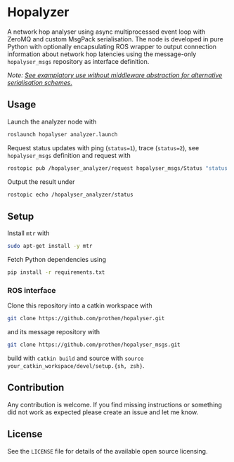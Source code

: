 # Hopalyzer

A network hop analyser using async multiprocessed event loop with ZeroMQ and custom MsgPack serialisation.
The node is developed in pure Python with optionally encapsulating ROS wrapper to output connection information about network hop latencies using the message-only `hopalyser_msgs` repository as interface definition.


_Note: [See examplatory use without middleware abstraction for alternative serialisation schemes.](https://stackoverflow.com/questions/43442194/how-do-i-read-and-write-with-msgpack)_


## Usage
Launch the analyzer node with

```bash
roslaunch hopalyser analyzer.launch
```

Request status updates with ping (`status=1`), trace (`status=2`), see `hopalyser_msgs` definition and request with

```bash
rostopic pub /hopalyser_analyzer/request hopalyser_msgs/Status "status: 3" -r 10
```

Output the result under

```bash
rostopic echo /hopalyser_analyzer/status
```

## Setup
Install `mtr` with
```bash
sudo apt-get install -y mtr
```

Fetch Python dependencies using
```bash
pip install -r requirements.txt
```

### ROS interface
Clone this repository into a catkin workspace with
```bash
git clone https://github.com/prothen/hopalyser.git
```
and its message repository with
```bash
git clone https://github.com/prothen/hopalyser_msgs.git
```
build with `catkin build` and source with `source your_catkin_workspace/devel/setup.{sh, zsh}`.


## Contribution
Any contribution is welcome.
If you find missing instructions or something did not work as expected please create an issue and let me know.

## License
See the `LICENSE` file for details of the available open source licensing.
